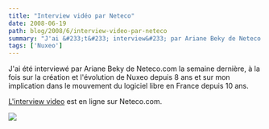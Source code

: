 ```yaml
---
title: "Interview vidéo par Neteco"
date: 2008-06-19
path: blog/2008/6/interview-video-par-neteco
summary: "J'ai &#233;t&#233; interview&#233; par Ariane Beky de Neteco.com la semaine derni&#232;re, &#224; la fois sur la cr&#233;ation et l'&#233;volution de Nuxeo depuis 8 ans et sur mon implication dans le mouvement du logiciel libre en France depuis 10 ans."
tags: ['Nuxeo']
---
```


J'ai &#233;t&#233; interview&#233; par Ariane Beky de Neteco.com la semaine derni&#232;re, &#224; la fois sur la cr&#233;ation et l'&#233;volution de Nuxeo depuis 8 ans et sur mon implication dans le mouvement du logiciel libre en France depuis 10 ans.

<a href="http://www.neteco.com/144798-portrait-entreprenaute-stefane-fermigier-nuxeo.html">L'interview video</a> est en ligne sur Neteco.com.

<a href="http://www.neteco.com/144798-portrait-entreprenaute-stefane-fermigier-nuxeo.html"><img src="/sections/blogs/fermigier/2008_06_19_interview-video-par-neteco/downloadFile/attachedFile_f0/Picture_4.png"></a>

